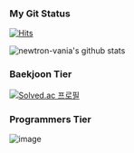 ### My Git Status 
[![Hits](https://hits.seeyoufarm.com/api/count/incr/badge.svg?url=https%3A%2F%2Fgithub.com%2Fnewtron-vania%2Fhit-counter&count_bg=%2379C83D&title_bg=%23555555&icon=&icon_color=%23FCFCFC&title=hits&edge_flat=false)](https://hits.seeyoufarm.com)

<!-- StatCard -->
![newtron-vania's github stats](https://github-readme-stats.vercel.app/api?username=newtron-vania&count_private=true&show_icons=true&theme=dark)

### Baekjoon Tier
<!-- Baekjoon Status -->
[![Solved.ac
프로필](http://mazassumnida.wtf/api/generate_badge?boj=rudtn0403)](https://solved.ac/rudtn0403)

### Programmers Tier
<!-- Programmers Tier -->
![image](https://github.com/newtron-vania/newtron-vania/assets/118050445/4eefbebe-dc5f-4a53-bbb2-e8b238c87416)

<!-- productive box -->
<!--
**newtron-vania/newtron-vania** is a ✨ _special_ ✨ repository because its `README.md` (this file) appears on your GitHub profile.

Here are some ideas to get you started:

- 🔭 I’m currently working on ...
- 🌱 I’m currently learning ...
- 👯 I’m looking to collaborate on ...
- 🤔 I’m looking for help with ...
- 💬 Ask me about ...
- 📫 How to reach me: ...
- 😄 Pronouns: ...
- ⚡ Fun fact: ...
-->
